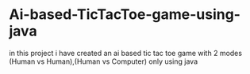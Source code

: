 # Ai-based-TicTacToe-game-using-java
in this project i have created an ai based tic tac toe game with 2 modes (Human vs Human),(Human vs Computer) only using java 
